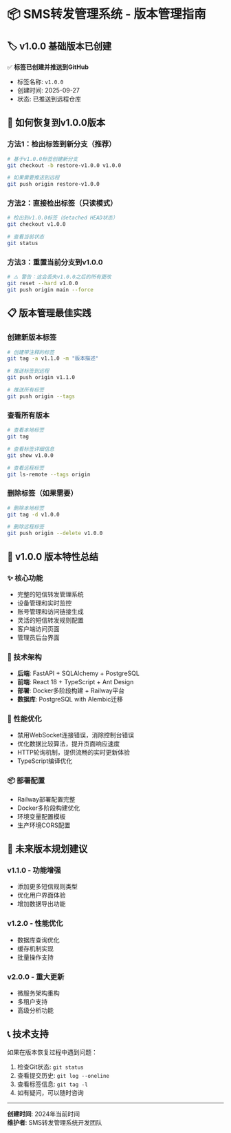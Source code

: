 # 📦 SMS转发管理系统 - 版本管理指南

## 🏷️ **v1.0.0 基础版本已创建**

✅ **标签已创建并推送到GitHub**
- 标签名称: `v1.0.0`
- 创建时间: 2025-09-27
- 状态: 已推送到远程仓库

## 🔄 **如何恢复到v1.0.0版本**

### **方法1：检出标签到新分支（推荐）**
```bash
# 基于v1.0.0标签创建新分支
git checkout -b restore-v1.0.0 v1.0.0

# 如果需要推送到远程
git push origin restore-v1.0.0
```

### **方法2：直接检出标签（只读模式）**
```bash
# 检出到v1.0.0标签（detached HEAD状态）
git checkout v1.0.0

# 查看当前状态
git status
```

### **方法3：重置当前分支到v1.0.0**
```bash
# ⚠️ 警告：这会丢失v1.0.0之后的所有更改
git reset --hard v1.0.0
git push origin main --force
```

## 📋 **版本管理最佳实践**

### **创建新版本标签**
```bash
# 创建带注释的标签
git tag -a v1.1.0 -m "版本描述"

# 推送标签到远程
git push origin v1.1.0

# 推送所有标签
git push origin --tags
```

### **查看所有版本**
```bash
# 查看本地标签
git tag

# 查看标签详细信息
git show v1.0.0

# 查看远程标签
git ls-remote --tags origin
```

### **删除标签（如果需要）**
```bash
# 删除本地标签
git tag -d v1.0.0

# 删除远程标签
git push origin --delete v1.0.0
```

## 🌟 **v1.0.0 版本特性总结**

### ✨ **核心功能**
- 完整的短信转发管理系统
- 设备管理和实时监控
- 账号管理和访问链接生成
- 灵活的短信转发规则配置
- 客户端访问页面
- 管理员后台界面

### 🔧 **技术架构**
- **后端**: FastAPI + SQLAlchemy + PostgreSQL
- **前端**: React 18 + TypeScript + Ant Design
- **部署**: Docker多阶段构建 + Railway平台
- **数据库**: PostgreSQL with Alembic迁移

### 🎯 **性能优化**
- 禁用WebSocket连接错误，消除控制台错误
- 优化数据比较算法，提升页面响应速度
- HTTP轮询机制，提供流畅的实时更新体验
- TypeScript编译优化

### 📦 **部署配置**
- Railway部署配置完整
- Docker多阶段构建优化
- 环境变量配置模板
- 生产环境CORS配置

## 🚀 **未来版本规划建议**

### **v1.1.0 - 功能增强**
- 添加更多短信规则类型
- 优化用户界面体验
- 增加数据导出功能

### **v1.2.0 - 性能优化**
- 数据库查询优化
- 缓存机制实现
- 批量操作支持

### **v2.0.0 - 重大更新**
- 微服务架构重构
- 多租户支持
- 高级分析功能

## 📞 **技术支持**

如果在版本恢复过程中遇到问题：
1. 检查Git状态: `git status`
2. 查看提交历史: `git log --oneline`
3. 查看标签信息: `git tag -l`
4. 如有疑问，可以随时咨询

---
**创建时间**: 2024年当前时间  
**维护者**: SMS转发管理系统开发团队
